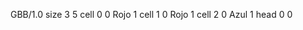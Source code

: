 <gs-board> GBB/1.0
size 3 5
cell 0 0 Rojo 1 
cell 1 0 Rojo 1 
cell 2 0 Azul 1 
head 0 0
 </gs-board>